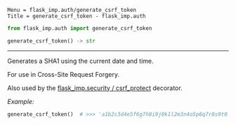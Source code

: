 ```
Menu = flask_imp.auth/generate_csrf_token
Title = generate_csrf_token - flask_imp.auth
```

```python
from flask_imp.auth import generate_csrf_token
```

```python
generate_csrf_token() -> str
```

---

Generates a SHA1 using the current date and time.

For use in Cross-Site Request Forgery.

Also used by the [flask_imp.security / csrf_protect](flask_imp_security-include_csrf.html) decorator.

*Example:*

```python
generate_csrf_token()  # >>> 'a1b2c3d4e5f6g7h8i9j0k1l2m3n4o5p6q7r8s9t0'
```
